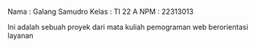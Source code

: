 Nama : Galang Samudro
Kelas : TI 22 A
NPM : 22313013

Ini adalah sebuah proyek dari mata kuliah pemograman web berorientasi layanan
